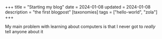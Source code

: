+++
title = "Starting my blog"
date = 2024-01-08
updated = 2024-01-08
description = "the first blogpost"
[taxonomies]
tags = ["hello-world", "zola"]
+++

My main problem with learning about computers is that I never got to *really* tell anyone about it

